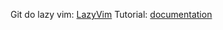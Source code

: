 

Git do lazy vim: [LazyVim](https://github.com/LazyVim/LazyVim)
Tutorial: [documentation](https://lazyvim.github.io/installation) 
